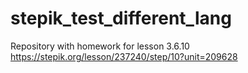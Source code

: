 # stepik_test_different_lang
Repository with homework for lesson 3.6.10
https://stepik.org/lesson/237240/step/10?unit=209628
